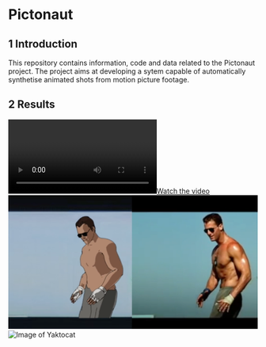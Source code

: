 # Pictonaut

## 1 Introduction

This repository contains information, code and data related to the Pictonaut project. The project aims at developing a sytem capable of  automatically synthetise animated shots from motion picture footage. 



## 2 Results

[![Watch the video](/data/topgun/result_dual.mp4)](/data/topgun/result_dual.png)
![Image of Yaktocat](/data/topgun/result_dual.png)
![Image of Yaktocat](https://www.youtube.com/embed/Zzyfcys1aLM)
